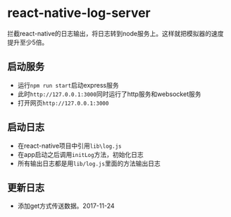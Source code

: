 # react-native-log-server
拦截react-native的日志输出，将日志转到node服务上。这样就把模拟器的速度提升至少5倍。

## 启动服务

- 运行`npm run start`启动express服务
- 此时`http://127.0.0.1:3000`同时运行了http服务和websocket服务
- 打开网页`http://127.0.0.1:3000`

## 启动日志

- 在react-native项目中引用`lib\log.js`
- 在app启动之后调用`initLog`方法，初始化日志
- 所有输出日志都是用`lib/log.js`里面的方法输出日志


## 更新日志

- 添加get方式传送数据。2017-11-24